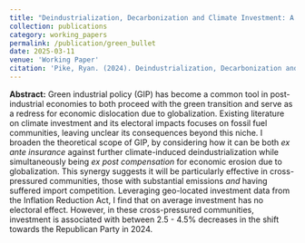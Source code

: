 ```yaml
---
title: "Deindustrialization, Decarbonization and Climate Investment: A Green Bullet for a Rusty Belt?"
collection: publications
category: working_papers
permalink: /publication/green_bullet
date: 2025-03-11
venue: 'Working Paper'
citation: 'Pike, Ryan. (2024). Deindustrialization, Decarbonization and Climate Investment: A Green Bullet for a Rusty Belt?. Working Paper'
---
```


**Abstract:** Green industrial policy (GIP) has become a common tool in post-industrial economies to both proceed with the green transition and serve as a redress for economic dislocation due to globalization. Existing literature on climate investment and its electoral impacts focuses on fossil fuel communities, leaving unclear its consequences beyond this niche. I broaden the theoretical scope of GIP, by considering how it can be both _ex ante insurance_ against further climate-induced deindustrialization  while simultaneously being _ex post compensation_ for economic erosion due to globalization. This synergy suggests it will be particularly effective in cross-pressured communities, those with substantial emissions _and_ having suffered import competition. Leveraging geo-located investment data from the Inflation Reduction Act, I find that on average investment has no electoral effect. However, in these cross-pressured communities, investment is associated with between 2.5 - 4.5\% decreases in the shift towards the Republican Party in 2024.
